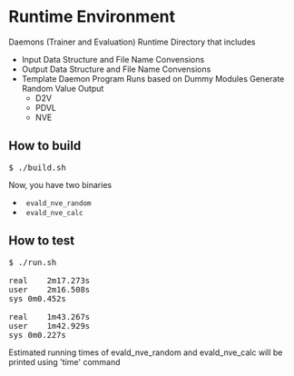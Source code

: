 Runtime Environment
===================

Daemons (Trainer and Evaluation) Runtime Directory that includes
- Input Data Structure and File Name Convensions
- Output Data Structure and File Name Convensions
- Template Daemon Program Runs based on Dummy Modules Generate Random Value Output
    - D2V
    - PDVL
    - NVE


How to build
------------

<pre>
$ ./build.sh
</pre>
Now, you have two binaries
- <code> evald_nve_random </code>
- <code> evald_nve_calc </code>

How to test
-----------
<pre>
$ ./run.sh

real	2m17.273s
user	2m16.508s
sys	0m0.452s

real	1m43.267s
user	1m42.929s
sys	0m0.227s
</pre>

Estimated running times of evald_nve_random and evald_nve_calc will be printed using 'time' command
